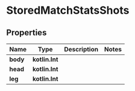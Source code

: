 
# StoredMatchStatsShots

## Properties
| Name | Type | Description | Notes |
| ------------ | ------------- | ------------- | ------------- |
| **body** | **kotlin.Int** |  |  |
| **head** | **kotlin.Int** |  |  |
| **leg** | **kotlin.Int** |  |  |



